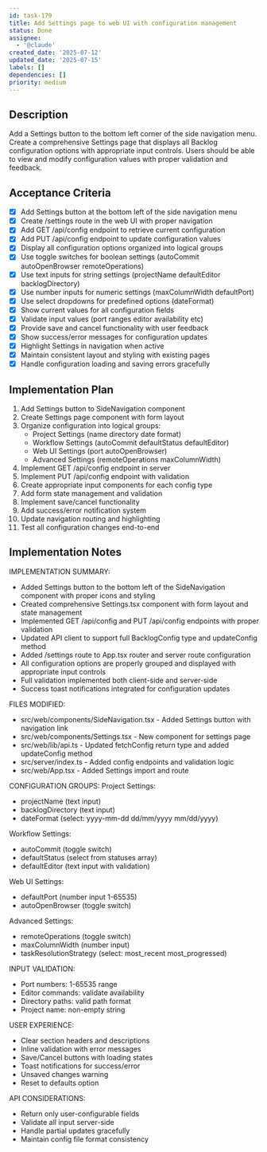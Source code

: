 ```yaml
---
id: task-179
title: Add Settings page to web UI with configuration management
status: Done
assignee:
  - '@claude'
created_date: '2025-07-12'
updated_date: '2025-07-15'
labels: []
dependencies: []
priority: medium
---
```


## Description

Add a Settings button to the bottom left corner of the side navigation menu. Create a comprehensive Settings page that displays all Backlog configuration options with appropriate input controls. Users should be able to view and modify configuration values with proper validation and feedback.

## Acceptance Criteria

- [x] Add Settings button at the bottom left of the side navigation menu
- [x] Create /settings route in the web UI with proper navigation
- [x] Add GET /api/config endpoint to retrieve current configuration
- [x] Add PUT /api/config endpoint to update configuration values
- [x] Display all configuration options organized into logical groups
- [x] Use toggle switches for boolean settings (autoCommit autoOpenBrowser remoteOperations)
- [x] Use text inputs for string settings (projectName defaultEditor backlogDirectory)
- [x] Use number inputs for numeric settings (maxColumnWidth defaultPort)
- [x] Use select dropdowns for predefined options (dateFormat)
- [x] Show current values for all configuration fields
- [x] Validate input values (port ranges editor availability etc)
- [x] Provide save and cancel functionality with user feedback
- [x] Show success/error messages for configuration updates
- [x] Highlight Settings in navigation when active
- [x] Maintain consistent layout and styling with existing pages
- [x] Handle configuration loading and saving errors gracefully

## Implementation Plan

1. Add Settings button to SideNavigation component
2. Create Settings page component with form layout
3. Organize configuration into logical groups:
   - Project Settings (name directory date format)
   - Workflow Settings (autoCommit defaultStatus defaultEditor)
   - Web UI Settings (port autoOpenBrowser)
   - Advanced Settings (remoteOperations maxColumnWidth)
4. Implement GET /api/config endpoint in server
5. Implement PUT /api/config endpoint with validation
6. Create appropriate input components for each config type
7. Add form state management and validation
8. Implement save/cancel functionality
9. Add success/error notification system
10. Update navigation routing and highlighting
11. Test all configuration changes end-to-end

## Implementation Notes

IMPLEMENTATION SUMMARY:
- Added Settings button to the bottom left of the SideNavigation component with proper icons and styling
- Created comprehensive Settings.tsx component with form layout and state management
- Implemented GET /api/config and PUT /api/config endpoints with proper validation
- Updated API client to support full BacklogConfig type and updateConfig method
- Added /settings route to App.tsx router and server route configuration
- All configuration options are properly grouped and displayed with appropriate input controls
- Full validation implemented both client-side and server-side
- Success toast notifications integrated for configuration updates

FILES MODIFIED:
- src/web/components/SideNavigation.tsx - Added Settings button with navigation link
- src/web/components/Settings.tsx - New component for settings page
- src/web/lib/api.ts - Updated fetchConfig return type and added updateConfig method
- src/server/index.ts - Added config endpoints and validation logic
- src/web/App.tsx - Added Settings import and route

CONFIGURATION GROUPS:
Project Settings:
- projectName (text input)
- backlogDirectory (text input) 
- dateFormat (select: yyyy-mm-dd dd/mm/yyyy mm/dd/yyyy)

Workflow Settings:
- autoCommit (toggle switch)
- defaultStatus (select from statuses array)
- defaultEditor (text input with validation)

Web UI Settings:
- defaultPort (number input 1-65535)
- autoOpenBrowser (toggle switch)

Advanced Settings:
- remoteOperations (toggle switch)
- maxColumnWidth (number input)
- taskResolutionStrategy (select: most_recent most_progressed)

INPUT VALIDATION:
- Port numbers: 1-65535 range
- Editor commands: validate availability
- Directory paths: valid path format
- Project name: non-empty string

USER EXPERIENCE:
- Clear section headers and descriptions
- Inline validation with error messages
- Save/Cancel buttons with loading states
- Toast notifications for success/error
- Unsaved changes warning
- Reset to defaults option

API CONSIDERATIONS:
- Return only user-configurable fields
- Validate all input server-side
- Handle partial updates gracefully
- Maintain config file format consistency
